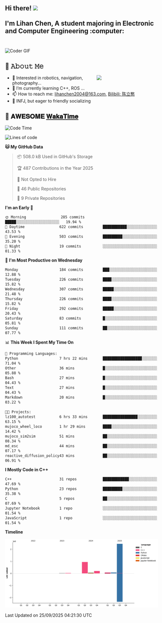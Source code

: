 <h2 align="left">
 <abc>
  <br>Hi there! <img src="https://user-images.githubusercontent.com/42378118/110234147-e3259600-7f4e-11eb-95be-0c4047144dea.gif" width="30"><br>
  <br> I'm Lihan Chen, A student majoring in Electronic and Computer Engineering :computer:<br>
  <br>
 </abc>
</h2>

<img align="center" src="https://media.giphy.com/media/SWoSkN6DxTszqIKEqv/giphy.gif" alt="Coder GIF" width="500">

## :book: 𝙰𝚋𝚘𝚞𝚝 𝙼𝚎

<img align="right" width="40%" src="https://github-readme-stats.vercel.app/api?username=LihanChen2004&show_icons=true&icon_color=CE1D2D&text_color=718096&bg_color=ffffff&hide_title=true" />

- 🌟 Interested in robotics, navigation, photography...
- 🌱 I’m currently learning C++, ROS ... 
- 📫 How to reach me: lihanchen2004@163.com, [Bilibili: 陈立憨](https://space.bilibili.com/170786212)
- 👯 INFJ, but eager to friendly socializing

## 📜 𝐀𝐖𝐄𝐒𝐎𝐌𝐄 [𝐖𝐚𝐤𝐚𝐓𝐢𝐦𝐞](https://github.com/anmol098/waka-readme-stats)

<!--START_SECTION:waka-->
![Code Time](http://img.shields.io/badge/Code%20Time-1%2C487%20hrs%205%20mins-blue)

![Lines of code](https://img.shields.io/badge/From%20Hello%20World%20I%27ve%20Written-3.8%20million%20lines%20of%20code-blue)

**🐱 My GitHub Data** 

> 📦 508.0 kB Used in GitHub's Storage 
 > 
> 🏆 487 Contributions in the Year 2025
 > 
> 🚫 Not Opted to Hire
 > 
> 📜 46 Public Repositories 
 > 
> 🔑 9 Private Repositories 
 > 
**I'm an Early 🐤** 

```text
🌞 Morning                285 commits         █████░░░░░░░░░░░░░░░░░░░░   19.94 % 
🌆 Daytime                622 commits         ███████████░░░░░░░░░░░░░░   43.53 % 
🌃 Evening                503 commits         █████████░░░░░░░░░░░░░░░░   35.20 % 
🌙 Night                  19 commits          ░░░░░░░░░░░░░░░░░░░░░░░░░   01.33 % 
```
📅 **I'm Most Productive on Wednesday** 

```text
Monday                   184 commits         ███░░░░░░░░░░░░░░░░░░░░░░   12.88 % 
Tuesday                  226 commits         ████░░░░░░░░░░░░░░░░░░░░░   15.82 % 
Wednesday                307 commits         █████░░░░░░░░░░░░░░░░░░░░   21.48 % 
Thursday                 226 commits         ████░░░░░░░░░░░░░░░░░░░░░   15.82 % 
Friday                   292 commits         █████░░░░░░░░░░░░░░░░░░░░   20.43 % 
Saturday                 83 commits          █░░░░░░░░░░░░░░░░░░░░░░░░   05.81 % 
Sunday                   111 commits         ██░░░░░░░░░░░░░░░░░░░░░░░   07.77 % 
```


📊 **This Week I Spent My Time On** 

```text
💬 Programming Languages: 
Python                   7 hrs 22 mins       ██████████████████░░░░░░░   71.04 % 
Other                    36 mins             █░░░░░░░░░░░░░░░░░░░░░░░░   05.88 % 
Bash                     27 mins             █░░░░░░░░░░░░░░░░░░░░░░░░   04.43 % 
Text                     27 mins             █░░░░░░░░░░░░░░░░░░░░░░░░   04.43 % 
Markdown                 20 mins             █░░░░░░░░░░░░░░░░░░░░░░░░   03.22 % 

🐱‍💻 Projects: 
lz100_autotest           6 hrs 33 mins       ████████████████░░░░░░░░░   63.15 % 
mujoco_wheel_loco        1 hr 29 mins        ████░░░░░░░░░░░░░░░░░░░░░   14.42 % 
mujoco_sim2sim           51 mins             ██░░░░░░░░░░░░░░░░░░░░░░░   08.34 % 
md_esc                   44 mins             ██░░░░░░░░░░░░░░░░░░░░░░░   07.17 % 
reactive_diffusion_policy43 mins             ██░░░░░░░░░░░░░░░░░░░░░░░   06.91 % 
```

**I Mostly Code in C++** 

```text
C++                      31 repos            ████████████░░░░░░░░░░░░░   47.69 % 
Python                   23 repos            █████████░░░░░░░░░░░░░░░░   35.38 % 
C                        5 repos             ██░░░░░░░░░░░░░░░░░░░░░░░   07.69 % 
Jupyter Notebook         1 repo              ░░░░░░░░░░░░░░░░░░░░░░░░░   01.54 % 
JavaScript               1 repo              ░░░░░░░░░░░░░░░░░░░░░░░░░   01.54 % 
```



**Timeline**

![Lines of Code chart](https://raw.githubusercontent.com/LihanChen2004/LihanChen2004/main/assets/bar_graph.png)


 Last Updated on 25/09/2025 04:21:30 UTC
<!--END_SECTION:waka-->

<!--
**LihanChen2004/LihanChen2004** is a ✨ _special_ ✨ repository because its `README.md` (this file) appears on your GitHub profile.

Here are some ideas to get you started:

- 🔭 I’m currently working on ...
- 🌱 I’m currently learning ...
- 👯 I’m looking to collaborate on ...
- 🤔 I’m looking for help with ...
- 💬 Ask me about ...
- 📫 How to reach me: ...
- 😄 Pronouns: ...
- ⚡ Fun fact: ...
-->
